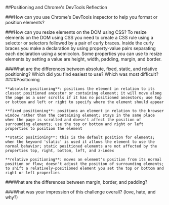 ##Positioning and Chrome's DevTools Reflection

###How can you use Chrome's DevTools inspector to help you format or position elements?


###How can you resize elements on the DOM using CSS?
To resize elements on the DOM using CSS you need to create a CSS rule using a selector or selectors followed by a pair of curly braces. Inside the curly braces you make a declaration by using property-value pairs separating each declaration using a semicolon.
Some properties you can use to resize elements by setting a value are height, width, padding, margin, and border.

###What are the differences between absolute, fixed, static, and relative positioning? Which did you find easiest to use? Which was most difficult?
####Positioning
```
**absolute positioning**: positions the element in relation to its closest positioned ancestor or containing element; it will move along the page as a user scrolls if it has no positioned ancestors; use top or bottom and left or right to specify where the element should appear

**fixed positioning**: positions an element in relation to the browser window rather than the containing element; stays in the same place when the page is scrolled and doesn't affect the position of surrounding elements; use the top or bottom and right or left properties to position the element

**static positioning**: this is the default position for elements; when the keyword 'static' is used it allows the element to use the normal behavior; static positioned elements are not affected by the properties top, right, bottom, left, and z-index

**relative positioning**: moves an element's position from its normal position or flow; doesn't adjust the position of surrounding elements; to shift a relatively-positioned element you set the top or bottom and right or left properties
```



###What are the differences between margin, border, and padding?


###What was your impression of this challenge overall? (love, hate, and why?)